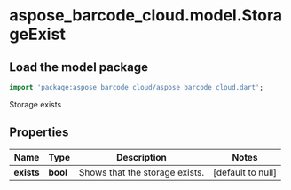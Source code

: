 # aspose_barcode_cloud.model.StorageExist

## Load the model package

```dart
import 'package:aspose_barcode_cloud/aspose_barcode_cloud.dart';
```
Storage exists

## Properties

Name | Type | Description | Notes
---- | ---- | ----------- | -----
**exists** | **bool** | Shows that the storage exists. | [default to null]

